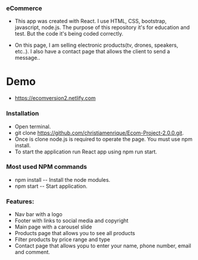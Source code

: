 ### eCommerce
* This app was created with React. I use HTML, CSS, bootstrap, javascript, node.js. The purpose of this repository it's for education and test. But the code it's being coded correctly.

* On this page, I am selling electronic products(tv, drones, speakers, etc..). I also have a contact page that allows the client to send a message..

# Demo
* https://ecomversion2.netlify.com 

### Installation
* Open terminal.
* git clone https://github.com/christiamenrique/Ecom-Project-2.0.0.git.
* Once is clone node.js is required to operate the page. You must use npm install.
* To start the application run React app using npm run start.


### Most used NPM commands
* npm install -- Install the node modules.
* npm start -- Start application.

### Features:
* Nav bar with a logo
* Footer with links to social media and copyright
* Main page with a carousel slide
* Products page that allows you to see all products
* Filter products by price range and type
* Contact page that allows yopu to enter your name, phone number, email and comment.
